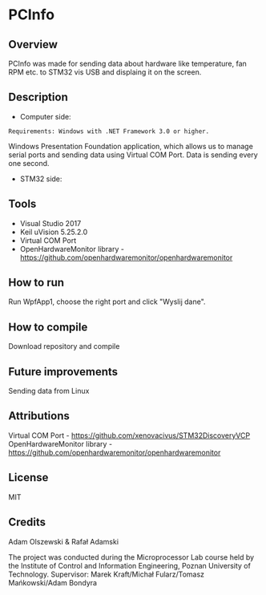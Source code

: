 # PCInfo

## Overview 

PCInfo was made for sending data about hardware like temperature, fan RPM etc. to STM32 vis USB and displaing it on the screen.

## Description

* Computer side:
```
Requirements: Windows with .NET Framework 3.0 or higher. 
```
Windows Presentation Foundation application, which allows us to manage serial ports and sending data using Virtual COM Port.
Data is sending every one second. 

* STM32 side:

## Tools

* Visual Studio 2017
* Keil uVision 5.25.2.0
* Virtual COM Port 
* OpenHardwareMonitor library - https://github.com/openhardwaremonitor/openhardwaremonitor

## How to run

Run WpfApp1, choose the right port and click "Wyslij dane".

## How to compile

Download repository and compile

## Future improvements

Sending data from Linux

## Attributions 

Virtual COM Port - https://github.com/xenovacivus/STM32DiscoveryVCP
OpenHardwareMonitor library - https://github.com/openhardwaremonitor/openhardwaremonitor

## License

MIT

## Credits

Adam Olszewski & Rafał Adamski

The project was conducted during the Microprocessor Lab course held by the Institute of Control and Information Engineering, Poznan University of Technology.
Supervisor: Marek Kraft/Michał Fularz/Tomasz Mańkowski/Adam Bondyra
